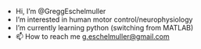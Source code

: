 - Hi, I’m @GreggEschelmuller
- I’m interested in human motor control/neurophysiology
- I’m currently learning python (switching from MATLAB)
- 📫 How to reach me g.eschelmuller@gmail.com
